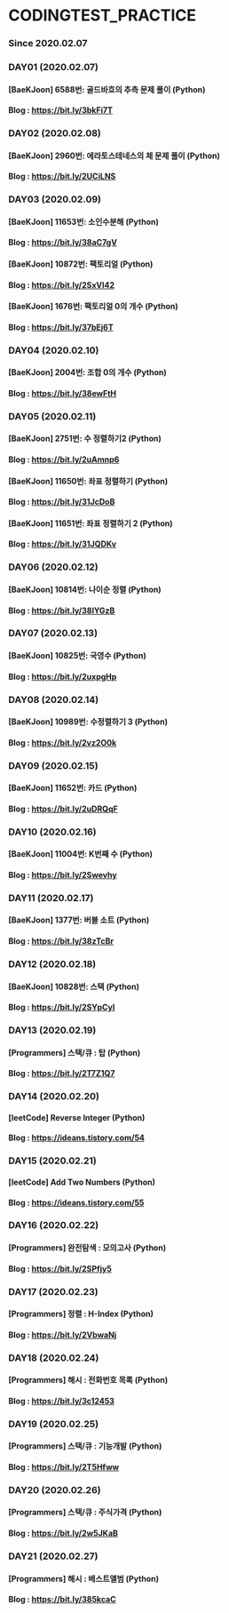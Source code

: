 # CODINGTEST_PRACTICE

### Since 2020.02.07

### DAY01 (2020.02.07)
#### [BaeKJoon] 6588번: 골드바흐의 추측 문제 풀이 (Python)
#### Blog : https://bit.ly/3bkFi7T

### DAY02 (2020.02.08)
#### [BaeKJoon] 2960번: 에라토스테네스의 체 문제 풀이 (Python)
#### Blog : https://bit.ly/2UCiLNS

### DAY03 (2020.02.09)
#### [BaeKJoon] 11653번: 소인수분해 (Python)
#### Blog : https://bit.ly/38aC7gV
#### [BaeKJoon] 10872번: 팩토리얼 (Python)
#### Blog : https://bit.ly/2SxVI42
#### [BaeKJoon] 1676번: 팩토리얼 0의 개수 (Python)
#### Blog : https://bit.ly/37bEj6T

### DAY04 (2020.02.10)
#### [BaeKJoon] 2004번: 조합 0의 개수 (Python)
#### Blog : https://bit.ly/38ewFtH

### DAY05 (2020.02.11)
#### [BaeKJoon] 2751번: 수 정렬하기2 (Python)
#### Blog : https://bit.ly/2uAmnp6
#### [BaeKJoon] 11650번: 좌표 정렬하기 (Python)
#### Blog : https://bit.ly/31JcDoB
#### [BaeKJoon] 11651번: 좌표 정렬하기 2 (Python)
#### Blog : https://bit.ly/31JQDKv

### DAY06 (2020.02.12)
#### [BaeKJoon] 10814번: 나이순 정렬 (Python)
#### Blog : https://bit.ly/38lYGzB

### DAY07 (2020.02.13)
#### [BaeKJoon] 10825번: 국영수 (Python)
#### Blog : https://bit.ly/2uxpgHp

### DAY08 (2020.02.14)
#### [BaeKJoon] 10989번: 수정렬하기 3 (Python)
#### Blog : https://bit.ly/2vz2O0k

### DAY09 (2020.02.15)
#### [BaeKJoon] 11652번: 카드 (Python)
#### Blog : https://bit.ly/2uDRQqF

### DAY10 (2020.02.16)
#### [BaeKJoon] 11004번: K번째 수 (Python)
#### Blog : https://bit.ly/2Swevhy

### DAY11 (2020.02.17)
#### [BaeKJoon] 1377번: 버블 소트 (Python)
#### Blog : https://bit.ly/38zTcBr

### DAY12 (2020.02.18)
#### [BaeKJoon] 10828번: 스택 (Python)
#### Blog : https://bit.ly/2SYpCyI

### DAY13 (2020.02.19)
#### [Programmers] 스택/큐 : 탑 (Python)
#### Blog : https://bit.ly/2T7Z1Q7

### DAY14 (2020.02.20)
#### [leetCode] Reverse Integer (Python)
#### Blog : https://ideans.tistory.com/54

### DAY15 (2020.02.21)
#### [leetCode] Add Two Numbers (Python)
#### Blog : https://ideans.tistory.com/55

### DAY16 (2020.02.22)
#### [Programmers] 완전탐색 : 모의고사 (Python)
#### Blog : https://bit.ly/2SPfjy5

### DAY17 (2020.02.23)
#### [Programmers] 정렬 : H-Index (Python)
#### Blog : https://bit.ly/2VbwaNj

### DAY18 (2020.02.24)
#### [Programmers] 해시 : 전화번호 목록 (Python)
#### Blog : https://bit.ly/3c12453

### DAY19 (2020.02.25)
#### [Programmers] 스택/큐 : 기능개발 (Python)
#### Blog : https://bit.ly/2T5Hfww

### DAY20 (2020.02.26)
#### [Programmers] 스택/큐 : 주식가격 (Python)
#### Blog : https://bit.ly/2w5JKaB

### DAY21 (2020.02.27)
#### [Programmers] 해시 : 베스트앨범 (Python)
#### Blog : https://bit.ly/385kcaC 
